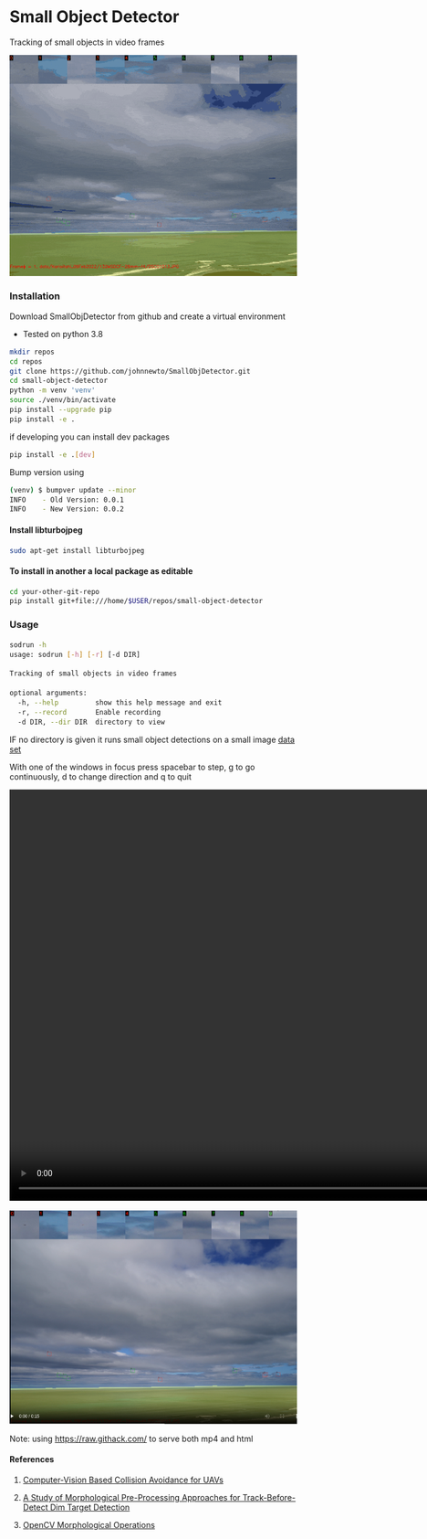 # Small Object Detector
Tracking of small objects in video frames

<p align="center">
  <img src="data/Karioitahi_09Feb2022/132MSDCF-28mm-f4.gif" width="600">
</p>

### Installation

Download SmallObjDetector from github and create a virtual environment

- Tested on python 3.8

``` sh
mkdir repos
cd repos
git clone https://github.com/johnnewto/SmallObjDetector.git
cd small-object-detector
python -m venv 'venv'
source ./venv/bin/activate
pip install --upgrade pip
pip install -e .
```

if developing you can install dev packages 
``` sh
pip install -e .[dev]
```
Bump version using 
``` sh 
(venv) $ bumpver update --minor
INFO    - Old Version: 0.0.1
INFO    - New Version: 0.0.2
```

#### Install libturbojpeg

```bash
sudo apt-get install libturbojpeg
```

#### To install in another  a local package as editable 
``` sh
cd your-other-git-repo
pip install git+file:///home/$USER/repos/small-object-detector
```
 
### Usage

``` sh
sodrun -h
usage: sodrun [-h] [-r] [-d DIR]

Tracking of small objects in video frames

optional arguments:
  -h, --help         show this help message and exit
  -r, --record       Enable recording
  -d DIR, --dir DIR  directory to view
```

IF no directory is given it runs small object detections on a small image [data set](https://github.com/johnnewto/MauiTracker/tree/main/data/Karioitahi_09Feb2022/132MSDCF-28mm-f4)

With one of the windows in focus press spacebar to step, g to go continuously, d to change direction and q to quit

<video width="1280" height="720"  controls>
  <source src="https://raw.githack.com/johnnewto/MauiTracker/main/data/Karioitahi_09Feb2022/132MSDCF-28mm-f4.mp4" type="video/mp4">
  This might show in github
</video>


[![This should show in github](images/mainview.png)](https://raw.githack.com/johnnewto/MauiTracker/main/video.html)

Note: using  https://raw.githack.com/ to serve both mp4 and html


#### References
1. [Computer-Vision Based Collision Avoidance for UAVs](https://eprints.qut.edu.au/4627/1/4627.pdf)

2. [A Study of Morphological Pre-Processing Approaches for Track-Before-Detect Dim Target Detection](https://eprints.qut.edu.au/214476/1/16823.pdf)

3. [OpenCV Morphological Operations](https://pyimagesearch.com/2021/04/28/opencv-morphological-operations)

